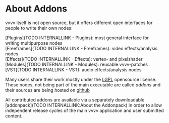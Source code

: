 # About Addons
vvvv itself is not open source, but it offers different open interfaces for people to write their own nodes:  

[Plugins](TODO INTERNALLINK - Plugins): most general interface for writing multipurpose nodes   
[Freeframes](TODO INTERNALLINK - Freeframes): video effects/analysis nodes  
[Effects](TODO INTERNALLINK - Effects): vertex- and pixelshader  
[Modules](TODO INTERNALLINK - Modules): reusable vvvv-patches  
[VST](TODO INTERNALLINK - VST): audio effects/analysis nodes  

Many users share their work mostly under the <a href="http://www.gnu.org/licenses/lgpl.html" class="extURL" target="_blank">LGPL</a> opensource license. Those nodes, not being part of the main executable are called *addons* and their sources are being hosted on <a href="https://github.com/vvvv/vvvv-sdk" class="extURL" target="_blank">github</a>  

All contributed addons are available via a separately downloadable [addonpack](TODO INTERNALLINK:About the Addonpack) in order to allow independent release cycles of the main vvvv application and user submitted content. 